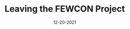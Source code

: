 ---
title: Leaving the FEWCON Project
date: 12-20-2021
description: I have had a great time working with the researchers apart of FEWCON. However, as I graduate and move on to my graduate studies, I needed to downsize my responsibilities and unfortunately had to leave this project.
---
